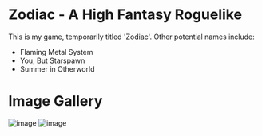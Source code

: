 # Zodiac - A High Fantasy Roguelike
This is my game, temporarily titled 'Zodiac'. Other potential names include:
- Flaming Metal System
- You, But Starspawn
- Summer in Otherworld

# Image Gallery
![image](https://github.com/harrisonheld/Zodiac/assets/24709296/12cb51a4-6f61-4625-b687-60fc9a980640)
![image](https://github.com/harrisonheld/Zodiac/assets/24709296/f2c0ada8-b52e-4a83-81ed-698af9ac5b63)
